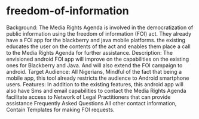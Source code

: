 freedom-of-information
======================

Background: The Media Rights Agenda is involved in the democratization of public information using the freedom of information (FOI) act. They already have a FOI app for the blackberry and java mobile platforms. the existing educates the user on the contents of the act and enables them place a call to the Media Rights Agenda for further assistance.  Description: The envisioned android FOI app will improve on the capabilities on the existing ones for Blackberry and Java. And will also extend the FOI campaign to android.  Target Audience: All Nigerians, Mindful of the fact that being a mobile app, this tool already restricts the audience to Android smartphone users.  Features: In addition to the existing features, this android app will also have Sms and email capabilities to contact the Media Rights Agenda  facilitate access to Network of Legal Practitioners that can provide assistance  Frequently Asked Questions  All other contact information,  Contain Templates for making FOI requests.
